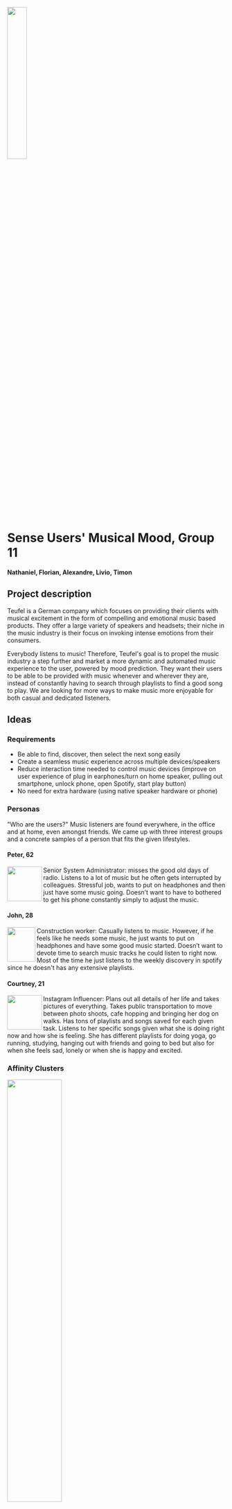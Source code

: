 <p align="left" width="100%">
  <img style="width:30%;align:left" src="https://ait.ethz.ch/img/logo-ait.png"> 
</p>

# Sense Users' Musical Mood, Group 11
#### Nathaniel, Florian, Alexandre, Livio, Timon

## Project description
Teufel is a German company which focuses on providing their clients with musical excitement in the form of compelling and emotional music based products. They offer a large variety of speakers and headsets; their niche in the music industry is their focus on invoking intense emotions from their consumers.

Everybody listens to music! Therefore, Teufel's goal is to propel the music industry a step further and market a more dynamic and automated music experience to the user, powered by mood prediction. They want their users to be able to be provided with music whenever and wherever they are, instead of constantly having to search through playlists to find a good song to play. We are looking for more ways to make music more enjoyable for both casual and dedicated listeners.

## Ideas

### Requirements
- Be able to find, discover, then select the next song easily
- Create a seamless music experience across multiple devices/speakers
- Reduce interaction time needed to control music devices (improve on user experience of plug in earphones/turn on home speaker, pulling out smartphone, unlock phone, open Spotify, start play button)
- No need for extra hardware (using native speaker hardware or phone)

### Personas

"Who are the users?" Music listeners are found everywhere, in the office and at home, even amongst friends. We came up with three interest groups and a concrete samples of a person that fits the given lifestyles.

#### Peter, 62
<img align="left" width="80" height="80" src="img/persona_peter.png">
Senior System Administrator: misses the good old days of radio. Listens to a lot of music but he often gets interrupted by colleagues. Stressful job, wants to put on headphones and then just have some music going. Doesn’t want to have to bothered to get his phone constantly simply to adjust the music.


#### John, 28
<img align="left" width="65" height="80" src="img/persona_john.png">
Construction worker: Casually listens to music. However, if he feels like he needs some music, he just wants to put on headphones and have some good music started. Doesn’t want to devote time to search music tracks he could listen to right now. Most of the time he just listens to the weekly discovery in spotify since he doesn't has any extensive playlists.


#### Courtney, 21
<img align="left" width="80" height="80" src="img/persona_courtney.png">
Instagram Influencer: Plans out all details of her life and takes pictures of everything. Takes public transportation to move between photo shoots, cafe hopping and bringing her dog on walks. Has tons of playlists and songs saved for each given task. Listens to her specific songs given what she is doing right now and how she is feeling. She has different playlists for doing yoga, go running, studying, hanging out with friends and going to bed but also for when she feels sad, lonely or when she is happy and excited.

### Affinity Clusters

<img style="width:50%;align:left" src="img/affinityclusters_overview.jpeg">

Through a brainstorming session amongst our team, we came up with some areas surrounding music and mood prediction that we wanted to explore.

#### New Software Features
- Artifical Intelligence
- Voice Control (Alexa, Siri, ...)
- Extension to existing Raumfeld App

#### Feeding the Teufel Brand
- Do it different
- Niche products
- Experimental & crazy stuff
- Fans as customers
- Direct resell to customers

#### Improving Music Experience
- Make music more enjoyable
- Boost emotions
- Improve music selection
- Support current ambience
- Suggest songs
- Reduce burden of searching for music 

#### Novel Hardware
- Mood Button
- Lightning Sensor
- Microphone

#### Engaging Moods/Emotions/Experience
- Intense, cool, fun
- Loud
- Exciting

### Key Ideas
We generated over 50 ideas in our preliminary brainstorming sessions. After we analyzed all of our potential ideas, it became apparent that there were two key areas that were the most promising. The intersection between mood prediction and music.

#### Seamless hardware-software integration
We wanted to explore how music listeners could listen to music more seamlessly.

- Quicker access to music:  If you leave the house you should have to press a minimum amount of buttons to keep the music playing on your headphones which was previously playing on the speaker. Preferably those transitions are hands-free. We also considered taking advantage of Smart Home integration. 
- Continuity: We also wanted to explore providing continuity by having the music play where you left the last time. For example if you were in the middle of an awesome playlist but interrupted by a colleague, music will continue playing when you put your headphones back on.
- Radio effect: Additionally, we wanted to look at recreating a "radio effect" where multiple people listened to the same music together, at the same time. Potentially even across large distances. The music played could be automatically determined by the common music preferences of the listeners.

#### Data-driven music
Secondly, we need to understand users through phone and sensor data such as location (GPS), date/time, seasons/holidays, local weather, calendar acvitities, activity and health data to provide a better music listening experience.

- We wanted to try and understand users through social media trends that could help us determine their overall mood and music preferences. This includes evaluating listening patterns on streaming services and understanding the user's habits such as how often music is played and what type of music according to a given context.  
- Using sensors in the phone, such as the microphone, GPS, and acceleration sensors, we can uncover more information about the mood the user may be in and provide even more accurate music predictions or suggestions to the user.

### Initial project Ideas
Given Teufel's position as an audio hardware company, we thought it was ideal that Teufel brought value to the market in terms of combining sensor data (microphones, GPS location, weather, time of day etc.) with user data (eg. music listening habits and social media profiles) to make the music listening experience even more hassle-free for Teufel users. 

Our shortlist of ideas were as follows:

1. The Big Teufel Button: A Surprise me button that features easy-to use instant-music. 
2. Blast to the Past: Reminder of music you liked to play to boost your mood. Map locations to music to bring you back on a mind trip through old times.
3. Social Music: Use information from the environment (volume, amout of people, devices nearby) to select according playlists to match the mood of all guests.

See [our presentation](Deliverables/presentation_ideas_10_18.pdf) for the detailed write-up.

### Feedback from Stakeholder
After a discussion with our stakeholder, Viktor, our contact from Teufel, we received the following feedback:  

- The "Big Teufel Button" was not a strong idea as one was quite limited in the amount of options available.
- Blast to the Past seemed to be the most emotionally compelling option, which fit well with the product goals for Teufel.
- Our Social Music idea had the biggest potential for Teufel overall and was the option most worth pursuing.

Therefore, we agreed to proceed with a focus of a social feature and the usage of sensors to detect, display and adjust a user's mood and integrate it into their music lifestyle. We therefore shifted gears and focused on building a user interface prototype based on the existing value proposition of the Raumfeld mobile app provided by Teufel. 


## Prototyping

### First draft

<img align="left" width="200" src="img/idea_scheduler.jpg">

<img align="left" width="200" src="img/idea_moodgrid.jpg">

<img align="left" width="200" src="img/idea_moodselection.jpg">

<img align="left" width="202" src="img/idea_sensors.jpg">

<img align="left" width="202" src="img/idea_socialmusic.jpg">
   
During the prototyping phase, we focused on the potential features and user interfaces for Teufel's Raumfeld app. The goal was to provide an interface to the user to display his current (automatically detected) mood in a readable format and give the user the possbility to adjust the default mood accordingly.

To represent the mood, we had to first find the correct keywords (attributes) that both accurately describe a given mood state and that are understandable to a general user.

Furthermore, there are multiple ways to present these attributes in a user interface. We were inspired by the brightness slider setting found in mobile phones. The default brightness is set by the system, but the user can still easily interact with a simple 1-dimensional slider to manually adjust the brightness according to his/her liking.

The first option is to display each factor seperately using one-dimensional sliders. This way the user can specifically adjust each factor separately. However, the trade off is that they may be overwhelmed by the amount of options.

![](img/interface2/Folie5.png)

The second interface uses a navigator in a 2-dimensional grid that can freely be moved around. Depending on where on the grid we find ourself, the chosen factors on the axis are taken into consideration according to the distance to the center of the grid. This allows for a very fast and easy adjustment but losing out on the option of fine-tuning each factor itself. There is also an option to gradually move the slider to the next position to achieve a smooth "mood transition".

![](img/interface2/Folie7.png)

In addition, we wanted to implement a social feature. We envisioned a platform where the mood state of multiple present people could be taken into account to create and/or adjust a playlist that is currently being played. By extending Teufel's Raumfeld music app and the current mood of the user, the user can perform a gesture with his phone towards a Teufel speaker which then takes the user's mood into account. The Raumfeld app will be able to combine data from all the connected user's preferences, analyze signals from the ambient environment, and generate a music playlist that matches the general mood of the room.

![](img/social_feature.png)
    
## Evaluating our Social Music Idea

We conducted two complementary, but separate user studies to evaluate the effectiveness of our user-interface ideas. We wanted to help various types music listeners find the right type of music for them.

### First User Study

First we wanted to find out what attributes best identify a user's mood and how best assign those factors to a given song. We found that Spotify's public API for music tracks already provides automatically generated values for some attributes, and so we wanted to see how those stacked against user perceptions.

To do so, we set up a survey that first asks the user to select factors which the user associates most with mood. We hoped that this would help us select the attributes we would use in the user interface.

The second task provided to our respondents required users to listen to three different songs, and then rate out of 10 each music attribute listed. For example, a classic piece from Mozart is expected to have a low "danceability" rating.

After reading the musical and scientific literature on mood classification (see example [1]), the attribute words we chose to evaluate were: 
- loudness: how loud the track is
- happiness: how positive, cheerful, euphoric the track is
- speechiness: presence of spoken words in the track
- tempo: beats per minute
- energy: intensity and activity
- danceability: suitability for dancing

We conducted a survey using a web form. The results were as follows:

![](img/survey_avg.png?s=300)
![](img/survey_stddev.png?s=300)

We then compared the attribute values that were estimated according to Spotify's public API. After triangulating the error for each attribute we got the following results:
![](img/survey_error.png?s=300)

Based on the results of the initial survey, it was not clear if there was a subset of distinguishing characteristics that users would find applicable to their tastes due to the wide spread in opinion amongst respondents. However in terms of accuracy, (compared with the Spotify-generated feature values), loudness, energy and happiness topped the list in being consistent compared to user's understandings of the attribute words.

Since the results did not give clear indications of how to proceed with selecting the relevant attributes for our prototype, we decided to conduct a second survey that focused more on a concrete instance of one of our prototypes (the 2-Dimensional Navigator). 

### Second User Study

In our second study, we chose to evaluate the effectiveness of a 2-dimensional touch interface (the "Navigator") in guiding the users to choosing the type of music that they wish to listen to. This was evaluated using music from 4 different genres (mainstream pop, rock, hip-hop/rap and instrumental). 

Respondents were asked to rate the attributes of the music they listened to on a 2-dimensional scale. We used randomization within-subjects to reduce the likelihood of ordering skewing the results in the favor of the later-presented items (to account for respondents getting more skilled at classifying music with each iteration). 

A converse case was then presented in which respondents were given a specific quadrant in a 2-dimensional attribute scale, and asked to think of a specific song in that quadrant. A reference song (generated by the Spotify public API) was then presented to them, and users were asked to rate how similar the reference song was to the one that they thought of.

The findings of the survey indicated that users are extremely divided on their opinions about the attributes of the music and are not always satisfied with the attributes and ratings that are automatically generated by services like the Spotify public API. This made sense because individual music tastes tend to be subjective and vary widely.

To read more about the studies conducted, please read the the Study Report, which provides full details including information about the data collected.


### Study Report

The lessons learnt from this exercise in conducting our studies indicated that closed-loop feedback would be necessary to account for the variation and unpredictability of the users' tastes in music, and that support for this closed loop would need to built into the user interface that we are designing.

Please follow the link to read our full study including results: [Study Report (pdf)](Deliverables/study_report_group_11.pdf)   

### Feedback from Stakeholder

After presenting our results to Viktor from Teufel, our stakeholder, it was decided that we should put algorithms details aside since it is a very complex area and unfortunately out of scope for the course project. Instead, our focus would be turned to designing a concept user interface that already assumes a backend sensor and database suite that is able provide accurate music prediction and mood detection services.

After discussing the user interface options that our team had been exploring, Viktor and the team agreed that the 2-Dimensional Navigator is a fast and intuitive interface for users who simply want to choose a mood quickly. However, it might not be sufficient as a standalone interface. For example, an advanced user like Courtney may wish to tweak more than two attributes to get a specific playlist vibe that she wants. Viktor therefore agreed that we the team should explore supporting an "advanced option" for users that want to adjust their mood/music setting in more detail. This can be achieved, for example, through our 1-dimensional Slider prototype and additional drop-down menu to select specific genres.

## Approaching the final solution: An Elegant User Interface for mood-prediction music software

With the outcome of the discussions with Viktor and the Teufel team in mind, we shifted our focus from exploring sensors and mood classification to developing a responsive and elegant user interface for music listeners.

We assume the availability mood data, ie. the user has provided sufficient training input about their music tastes and made available environmental sensors such that the mood of the user(s) can be predicted with reasonable accuracy. 

Another requisite feature that we learnt from user studies was the absolute need for manual closed-loop feedback in our design, to augment the variety of users and inherent difficulty in mapping user's desired mood to a generalized, objective mood classifier. The product would have designed with the principle of "Customer knows best" in mind, meaning that users should have intuitive, complete and final control of the mood selection, even if it means overriding the automatically-generated setting.

At long last, we attempted to answer the million-dollar question: How can Teufel's mobile app Raumfeld be improved to accomodate interactivity with such features?

## Final Product: A concept user interface for mood-predicted music

There are two key elements to our final product, Mood Mode (inspired by users like Peter) and Social Mode (inspired by users like Courtney). These are novel ways of listening to music that are designed to inspire, delight and surprise users with new music that suits the very mood that they are in, without having to press more than a few buttons to get started.

### Mood Mode

![Folie3](img/interface2/Folie3.png?s=300)
![Folie5](img/final_navigator.jpg?s=300)
![Folie7](img/final_sliders.jpg?s=300)

- Easily display and modify the user's current mood using the 2-dimensional Navigator interface. Users can even use the Navigator to transition between two states so that the music will adjust over time from one mood setting to the other.

- The music instantly changes when the user uses the Navigator to adjust from one position to the other. This gives the user instant feedback in a closed-feedback loop. This is important because consumer's music tastes are subjective. Therefore, a closed-loop feedback will be essential in giving users reliable and instant responsiveness to their mood adjustments.

- If a user wishes to go into pro-mode, they can use the advanced tab. This features a Slider interfaces for each attribute. This feature allows a precise selection of specific genres, and its corresponding mood attributes. This way users can generate more accurate music results which will in turn, increase consumer satisfaction. 
- Depending on the location and environment of a user, Teufel can harness data from built-in device sensors (for example: microphone, accelerometer and location input data) to dynamically adjust the mood attributes. For instance, if the user is at a loud party, attribute values correlating with the environment's mood, such as "danceability", will increase. Alternatively, if the user is in a more calm setting such as a park, attributes such as "valence" will take over as the prevalent setting. This feature can be disabled by the user if desired.

### Social Mode

![Folie9](img/interface2/Folie9.png?s=300)
![Folie11](img/interface2/Folie11.png?s=300)
![Folie12](img/interface2/Folie12.png?s=300)

- If you meet up with other people or host social events regularly, we recommend using our Social Mode feature. Mix the current mood and preferences with the other tech-savvy users around you. Based on the group's combined mood, the music will adjust accordingly and provide the gathering appropriately selected songs for everyone's entertainment. Hosts can also choose to override the automatically generated mood by manually selecting one instead.

- Guests can still directly influence what music is played using a song request feature. This way guests can help the host create a playlist. However, the suggestions can be filtered by requiring them to properly align with the current mood. This is also a great feature for casual deejays who want to handle song requests on the fly. Hosts can still choose to manually accept or reject song requests through a veto setting in the app if desired.

- Users can infuse their own music preferences and mood into an ongoing Social Mode session simply by connecting their phone to a Teufel speaker. The new user's default mood settings and music preferences will be shared with the host's system and a new overall mood playlist will be generated.

- Savvy users of Teufel will no longer need to spend time haggling over what playlist to play on which phone. It will be as simple as connecting one's phone to the host speaker and Social Mode will instantly generate a mood that suits everyone's tastes. Adding song suggestions has never been easier, just queue it up and enjoy the music!

## Final Video
You can find [our Video here](Deliverables/video_final_group_11.mp4).

## Comments; in closing
Our team (Group 11) is happy to have worked with Viktor and others at Teufel and were inspired by their vision of making music even easier to listen to, for everyone. The journey was fulfilling and inspiring for us as we had hoped, and the learning process is just as valuable as if not more so than the product that we have designed. Many thanks to our TAs, David and Seonwook for their ready advice and mentorship.

## References
[1] https://sites.tufts.edu/eeseniordesignhandbook/2015/music-mood-classification/
